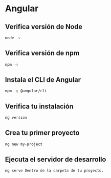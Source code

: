 # Angular

## Verifica versión de Node

~~~bash
node -v
~~~

## Verifica versión de npm

~~~bash
npm -v
~~~

## Instala el CLI de Angular

~~~bash
npm -g @angular/cli
~~~

## Verifica tu instalación

~~~bash
ng version
~~~

## Crea tu primer proyecto

~~~bash
ng new my-project
~~~

## Ejecuta el servidor de desarrollo

~~~bash
ng serve Dentro de la carpeta de tu proyecto.
~~~